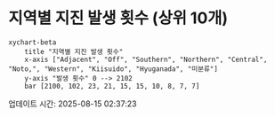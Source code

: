 # 지역별 지진 발생 횟수 (상위 10개)

```mermaid
xychart-beta
    title "지역별 지진 발생 횟수"
    x-axis ["Adjacent", "Off", "Southern", "Northern", "Central", "Noto,", "Western", "Kiisuido", "Hyuganada", "미분류"]
    y-axis "발생 횟수" 0 --> 2102
    bar [2100, 102, 23, 21, 15, 15, 10, 8, 7, 7]
```

업데이트 시간: 2025-08-15 02:37:23
